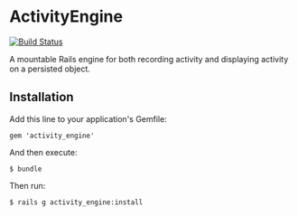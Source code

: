 # ActivityEngine

[![Build Status](https://travis-ci.org/ndlib/activity_engine.png)](https://travis-ci.org/ndlib/activity_engine)

A mountable Rails engine for both recording activity and displaying activity on
a persisted object.

## Installation

Add this line to your application's Gemfile:

    gem 'activity_engine'

And then execute:

    $ bundle

Then run:

    $ rails g activity_engine:install
